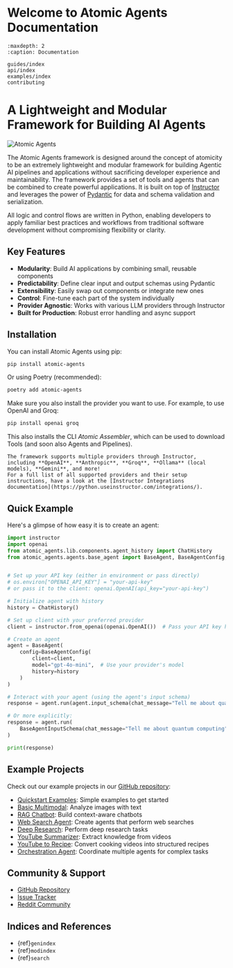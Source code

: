 # Welcome to Atomic Agents Documentation

```{toctree}
:maxdepth: 2
:caption: Documentation

guides/index
api/index
examples/index
contributing
```

# A Lightweight and Modular Framework for Building AI Agents

![Atomic Agents](_static/logo.png)

The Atomic Agents framework is designed around the concept of atomicity to be an extremely lightweight and modular framework for building Agentic AI pipelines and applications without sacrificing developer experience and maintainability. The framework provides a set of tools and agents that can be combined to create powerful applications. It is built on top of [Instructor](https://github.com/jxnl/instructor) and leverages the power of [Pydantic](https://docs.pydantic.dev/latest/) for data and schema validation and serialization.

All logic and control flows are written in Python, enabling developers to apply familiar best practices and workflows from traditional software development without compromising flexibility or clarity.

## Key Features

- **Modularity**: Build AI applications by combining small, reusable components
- **Predictability**: Define clear input and output schemas using Pydantic
- **Extensibility**: Easily swap out components or integrate new ones
- **Control**: Fine-tune each part of the system individually
- **Provider Agnostic**: Works with various LLM providers through Instructor
- **Built for Production**: Robust error handling and async support

## Installation

You can install Atomic Agents using pip:

```bash
pip install atomic-agents
```

Or using Poetry (recommended):

```bash
poetry add atomic-agents
```

Make sure you also install the provider you want to use. For example, to use OpenAI and Groq:

```bash
pip install openai groq
```

This also installs the CLI *Atomic Assembler*, which can be used to download Tools (and soon also Agents and Pipelines).

```{note}
The framework supports multiple providers through Instructor, including **OpenAI**, **Anthropic**, **Groq**, **Ollama** (local models), **Gemini**, and more!
For a full list of all supported providers and their setup instructions, have a look at the [Instructor Integrations documentation](https://python.useinstructor.com/integrations/).
```

## Quick Example

Here's a glimpse of how easy it is to create an agent:

```python
import instructor
import openai
from atomic_agents.lib.components.agent_history import ChatHistory
from atomic_agents.agents.base_agent import BaseAgent, BaseAgentConfig, BaseAgentInputSchema


# Set up your API key (either in environment or pass directly)
# os.environ["OPENAI_API_KEY"] = "your-api-key"
# or pass it to the client: openai.OpenAI(api_key="your-api-key")

# Initialize agent with history
history = ChatHistory()

# Set up client with your preferred provider
client = instructor.from_openai(openai.OpenAI())  # Pass your API key here if not in environment

# Create an agent
agent = BaseAgent(
    config=BaseAgentConfig(
        client=client,
        model="gpt-4o-mini",  # Use your provider's model
        history=history
    )
)

# Interact with your agent (using the agent's input schema)
response = agent.run(agent.input_schema(chat_message="Tell me about quantum computing"))

# Or more explicitly:
response = agent.run(
    BaseAgentInputSchema(chat_message="Tell me about quantum computing")
)

print(response)
```

## Example Projects

Check out our example projects in our [GitHub repository](https://github.com/BrainBlend-AI/atomic-agents/tree/main/atomic-examples):

- [Quickstart Examples](https://github.com/BrainBlend-AI/atomic-agents/tree/main/atomic-examples/quickstart): Simple examples to get started
- [Basic Multimodal](https://github.com/BrainBlend-AI/atomic-agents/tree/main/atomic-examples/basic-multimodal): Analyze images with text
- [RAG Chatbot](https://github.com/BrainBlend-AI/atomic-agents/tree/main/atomic-examples/rag-chatbot): Build context-aware chatbots
- [Web Search Agent](https://github.com/BrainBlend-AI/atomic-agents/tree/main/atomic-examples/web-search-agent): Create agents that perform web searches
- [Deep Research](https://github.com/BrainBlend-AI/atomic-agents/tree/main/atomic-examples/deep-research): Perform deep research tasks
- [YouTube Summarizer](https://github.com/BrainBlend-AI/atomic-agents/tree/main/atomic-examples/youtube-summarizer): Extract knowledge from videos
- [YouTube to Recipe](https://github.com/BrainBlend-AI/atomic-agents/tree/main/atomic-examples/youtube-to-recipe): Convert cooking videos into structured recipes
- [Orchestration Agent](https://github.com/BrainBlend-AI/atomic-agents/tree/main/atomic-examples/orchestration-agent): Coordinate multiple agents for complex tasks

## Community & Support

- [GitHub Repository](https://github.com/BrainBlend-AI/atomic-agents)
- [Issue Tracker](https://github.com/BrainBlend-AI/atomic-agents/issues)
- [Reddit Community](https://www.reddit.com/r/AtomicAgents/)

## Indices and References

* {ref}`genindex`
* {ref}`modindex`
* {ref}`search`
